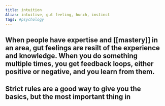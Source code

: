 ```yaml
---
title: intuition
Alias: intuitive, gut feeling, hunch, instinct
Tags: #psychology
---
```


## When people have expertise and [[mastery]] in an area, gut feelings are resilt of the experience and knowledge. When you do something multiple times, you get feedback loops, either positive or negative, and you learn from them.
## Strict rules are a good way to give you the basics, but the most important thing in
